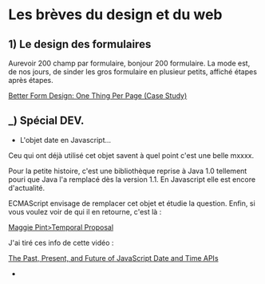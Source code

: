 # Les brèves du design et du web 
 
 
## 1)  Le design des formulaires

Aurevoir 200 champ par formulaire, bonjour 200 formulaire. La mode est, de nos jours, de sinder les gros formulaire en plusieur petits, affiché étapes après étapes.

[Better Form Design: One Thing Per Page (Case Study)](https://www.smashingmagazine.com/2017/05/better-form-design-one-thing-per-page/)
 
 
## _) Spécial DEV. 
 
- L'objet date en Javascript...

Ceu qui ont déjà utilisé cet objet savent à quel point c'est une belle mxxxx.

Pour la petite histoire, c'est une bibliothèque reprise à Java 1.0 tellement pouri que Java l'a remplacé dès la version 1.1. En Javascript elle est encore d'actualité.

ECMAScript envisage de remplacer cet objet et étudie la question. Enfin, si vous voulez voir de qui il en retourne, c'est là :

[Maggie Pint>Temporal Proposal](https://github.com/maggiepint/proposal-temporal)

J'ai tiré ces info de cette vidéo :

[The Past, Present, and Future of JavaScript Date and Time APIs](https://www.youtube.com/watch?v=aVuor-VAWTI)


- 